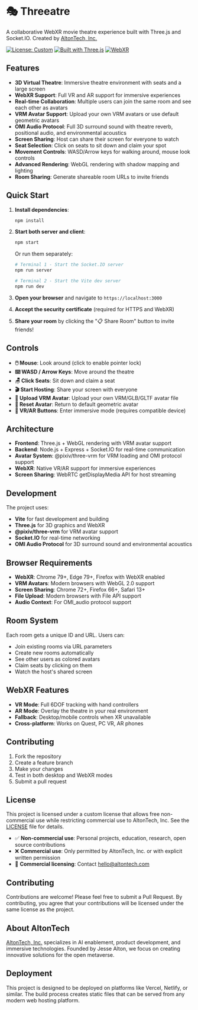# 🎭 Threeatre

A collaborative WebXR movie theatre experience built with Three.js and Socket.IO. Created by [AltonTech, Inc.](https://altontech.com)

[![License: Custom](https://img.shields.io/badge/License-Custom-blue.svg)](LICENSE)
[![Built with Three.js](https://img.shields.io/badge/Built%20with-Three.js-orange.svg)](https://threejs.org/)
[![WebXR](https://img.shields.io/badge/WebXR-Compatible-green.svg)](https://immersiveweb.dev/)

## Features

- **3D Virtual Theatre**: Immersive theatre environment with seats and a large screen
- **WebXR Support**: Full VR and AR support for immersive experiences  
- **Real-time Collaboration**: Multiple users can join the same room and see each other as avatars
- **VRM Avatar Support**: Upload your own VRM avatars or use default geometric avatars
- **OMI Audio Protocol**: Full 3D surround sound with theatre reverb, positional audio, and environmental acoustics
- **Screen Sharing**: Host can share their screen for everyone to watch
- **Seat Selection**: Click on seats to sit down and claim your spot
- **Movement Controls**: WASD/Arrow keys for walking around, mouse look controls
- **Advanced Rendering**: WebGL rendering with shadow mapping and lighting
- **Room Sharing**: Generate shareable room URLs to invite friends

## Quick Start

1. **Install dependencies**:
   ```bash
   npm install
   ```

2. **Start both server and client**:
   ```bash
   npm start
   ```

   Or run them separately:
   ```bash
   # Terminal 1 - Start the Socket.IO server
   npm run server

   # Terminal 2 - Start the Vite dev server  
   npm run dev
   ```

3. **Open your browser** and navigate to `https://localhost:3000`

4. **Accept the security certificate** (required for HTTPS and WebXR)

5. **Share your room** by clicking the "📋 Share Room" button to invite friends!

## Controls

- **🖱️ Mouse**: Look around (click to enable pointer lock)
- **⌨️ WASD / Arrow Keys**: Move around the theatre
- **🪑 Click Seats**: Sit down and claim a seat
- **🎬 Start Hosting**: Share your screen with everyone
- **👤 Upload VRM Avatar**: Upload your own VRM/GLB/GLTF avatar file
- **🔄 Reset Avatar**: Return to default geometric avatar
- **📱 VR/AR Buttons**: Enter immersive mode (requires compatible device)

## Architecture

- **Frontend**: Three.js + WebGL rendering with VRM avatar support
- **Backend**: Node.js + Express + Socket.IO for real-time communication
- **Avatar System**: @pixiv/three-vrm for VRM loading and OMI protocol support
- **WebXR**: Native VR/AR support for immersive experiences
- **Screen Sharing**: WebRTC getDisplayMedia API for host streaming

## Development

The project uses:
- **Vite** for fast development and building
- **Three.js** for 3D graphics and WebXR
- **@pixiv/three-vrm** for VRM avatar support
- **Socket.IO** for real-time networking
- **OMI Audio Protocol** for 3D surround sound and environmental acoustics

## Browser Requirements

- **WebXR**: Chrome 79+, Edge 79+, Firefox with WebXR enabled
- **VRM Avatars**: Modern browsers with WebGL 2.0 support
- **Screen Sharing**: Chrome 72+, Firefox 66+, Safari 13+
- **File Upload**: Modern browsers with File API support
- **Audio Context**: For OMI_audio protocol support

## Room System

Each room gets a unique ID and URL. Users can:
- Join existing rooms via URL parameters
- Create new rooms automatically
- See other users as colored avatars
- Claim seats by clicking on them
- Watch the host's shared screen

## WebXR Features

- **VR Mode**: Full 6DOF tracking with hand controllers
- **AR Mode**: Overlay the theatre in your real environment  
- **Fallback**: Desktop/mobile controls when XR unavailable
- **Cross-platform**: Works on Quest, PC VR, AR phones

## Contributing

1. Fork the repository
2. Create a feature branch
3. Make your changes
4. Test in both desktop and WebXR modes
5. Submit a pull request

## License

This project is licensed under a custom license that allows free non-commercial use while restricting commercial use to AltonTech, Inc. See the [LICENSE](LICENSE) file for details.

- ✅ **Non-commercial use**: Personal projects, education, research, open source contributions
- ❌ **Commercial use**: Only permitted by AltonTech, Inc. or with explicit written permission
- 📧 **Commercial licensing**: Contact hello@altontech.com

## Contributing

Contributions are welcome! Please feel free to submit a Pull Request. By contributing, you agree that your contributions will be licensed under the same license as the project.

## About AltonTech

[AltonTech, Inc.](https://altontech.com) specializes in AI enablement, product development, and immersive technologies. Founded by Jesse Alton, we focus on creating innovative solutions for the open metaverse.

## Deployment

This project is designed to be deployed on platforms like Vercel, Netlify, or similar. The build process creates static files that can be served from any modern web hosting platform.
